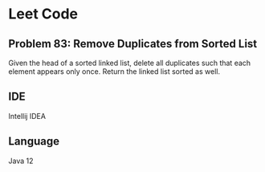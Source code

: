 # Leet Code
## Problem 83: Remove Duplicates from Sorted List

Given the head of a sorted linked list, delete all duplicates such that each element appears only once. Return the linked list sorted as well.

## IDE
Intellij IDEA

## Language
Java 12
